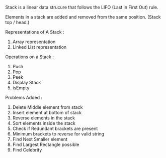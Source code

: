 Stack is a linear data strucure that follows the LIFO (Last in First Out) rule.

Elements in a stack are added and removed from the same position. (Stack top / head.)

Representations of A Stack :
<ol>
    <li>Array representation</li>
    <li>Linked List representation</li>
</ol>

Operations on a Stack :
<ol>
    <li>Push</li>
    <li>Pop</li>
    <li>Peek</li>
    <li>Display Stack</li>
    <li>isEmpty</li>
</ol>

Problems Added : 

<ol>
    <li>Delete Middle element from stack</li>
    <li>Insert element at bottom of stack</li>
    <li>Reverse elements in the stack</li>
    <li>Sort elements inside the stack</li>
    <li>Check if Redundant brackets are present</li>
    <li>Minimum brackets to reverse for valid string</li>
    <li>Find Next Smaller element</li>
    <li>Find Largest Rectangle possible</li>
    <li>Find Celebrity</li>
</ol>